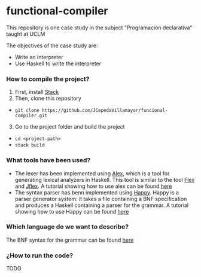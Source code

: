 # functional-compiler

This repository is one case study in the subject "Programación declarativa" taught at UCLM

The objectives of the case study are:
- Write an interpreter
- Use Haskell to write the interpreter

### How to compile the project?
1. First, install [Stack](https://docs.haskellstack.org/en/stable/README/)
2. Then, clone this repository
  *  `git clone https://github.com/JCepedaVillamayor/funcional-compiler.git`
3. Go to the project folder and build the project
  * `cd <project-path>`
  * `stack build`

### What tools have been used?

- The lexer has been implemented using [Alex](https://www.haskell.org/alex/), which is a tool for generating lexical analyzers in Haskell. This tool is similar to the tool [Flex](https://github.com/westes/flex) and [Jflex](http://www.jflex.de/). A tutorial showing how to use alex can be found [here](https://www.haskell.org/alex/doc/alex.pdf)
- The syntax parser has benn implemented using [Happy](https://www.haskell.org/happy/). Happy is a parser generator system: it takes a file containing a BNF specification and produces a Haskell containing a parser for the grammar. A tutorial showing how to use Happy can be found [here](https://www.haskell.org/happy/doc/happy.pdf)

### Which language do we want to describe?

The BNF syntax for the grammar can be found [here](src/grammar_specification.ebnf)

### ¿How to run the code?
TODO

